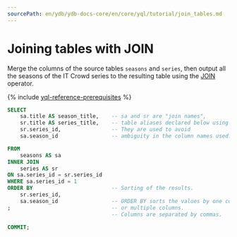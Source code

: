 ```yaml
---
sourcePath: en/ydb/ydb-docs-core/en/core/yql/tutorial/join_tables.md
---
```

# Joining tables with JOIN

Merge the columns of the source tables `seasons` and `series`, then output all the seasons of the IT Crowd series to the resulting table using the [JOIN](../reference/syntax/join.md) operator.

{% include [yql-reference-prerequisites](_includes/yql_tutorial_prerequisites.md) %}

```sql
SELECT
    sa.title AS season_title,    -- sa and sr are "join names",
    sr.title AS series_title,    -- table aliases declared below using AS.
    sr.series_id,                -- They are used to avoid
    sa.season_id                 -- ambiguity in the column names used.

FROM
    seasons AS sa
INNER JOIN
    series AS sr
ON sa.series_id = sr.series_id
WHERE sa.series_id = 1
ORDER BY                         -- Sorting of the results.
    sr.series_id,
    sa.season_id                 -- ORDER BY sorts the values by one column
;                                -- or multiple columns. 
                                 -- Columns are separated by commas.

COMMIT;
```


